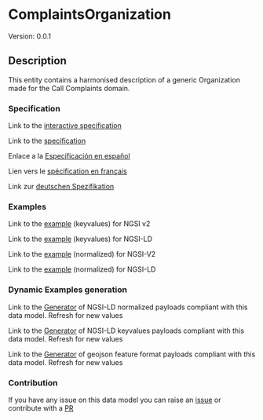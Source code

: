 # ComplaintsOrganization
Version: 0.0.1

## Description 

This entity contains a harmonised description of a generic Organization made for the Call Complaints domain.
### Specification

Link to the [interactive specification](https://swagger.lab.fiware.org/?url=https://smart-data-models.github.io/dataModel.CallComplaints/ComplaintsOrganization/swagger.yaml)

Link to the [specification](https://smart-data-models.github.io/dataModel.CallComplaints/ComplaintsOrganization/doc/spec.md)

Enlace a la [Especificación en español](https://smart-data-models.github.io/dataModel.CallComplaints/ComplaintsOrganization/doc/spec_ES.md)

Lien vers le [spécification en français](https://smart-data-models.github.io/dataModel.CallComplaints/ComplaintsOrganization/doc/spec_FR.md)

Link zur [deutschen Spezifikation](https://smart-data-models.github.io/dataModel.CallComplaints/ComplaintsOrganization/doc/spec_DE.md)
### Examples

Link to the [example](https://smart-data-models.github.io/dataModel.CallComplaints/ComplaintsOrganization/examples/example.json) (keyvalues) for NGSI v2

Link to the [example](https://smart-data-models.github.io/dataModel.CallComplaints/ComplaintsOrganization/examples/example.jsonld) (keyvalues) for NGSI-LD

Link to the [example](https://smart-data-models.github.io/dataModel.CallComplaints/ComplaintsOrganization/examples/example-normalized.json) (normalized) for NGSI-V2

Link to the [example](https://smart-data-models.github.io/dataModel.CallComplaints/ComplaintsOrganization/examples/example-normalized.jsonld) (normalized) for NGSI-LD
### Dynamic Examples generation

Link to the [Generator](https://smartdatamodels.org/extra/ngsi-ld_generator_v0.92.php?schemaUrl=https://raw.githubusercontent.com/smart-data-models/dataModel.CallComplaints/master/ComplaintsOrganization/schema.json&email=info@smartdatamodels.org) of NGSI-LD normalized payloads compliant with this data model. Refresh for new values

Link to the [Generator](https://smartdatamodels.org/extra/ngsi-ld_generator_keyvalues_v0.92.php?schemaUrl=https://raw.githubusercontent.com/smart-data-models/dataModel.CallComplaints/master/ComplaintsOrganization/schema.json&email=info@smartdatamodels.org) of NGSI-LD keyvalues payloads compliant with this data model. Refresh for new values

Link to the [Generator](https://smartdatamodels.org/extra/geojson_features_generator_v1.0.php?schemaUrl=https://raw.githubusercontent.com/smart-data-models/dataModel.CallComplaints/master/ComplaintsOrganization/schema.json&email=info@smartdatamodels.org) of geojson feature format payloads compliant with this data model. Refresh for new values
### Contribution

 If you have any issue on this data model you can raise an [issue](https://github.com/smart-data-models/dataModel.CallComplaints/issues)  or contribute with a [PR](https://github.com/smart-data-models/dataModel.CallComplaints/pulls)